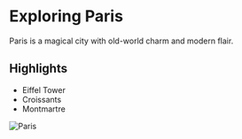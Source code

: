 # Exploring Paris

Paris is a magical city with old-world charm and modern flair.

## Highlights

- Eiffel Tower
- Croissants
- Montmartre

![Paris](https://source.unsplash.com/800x400/?paris)
